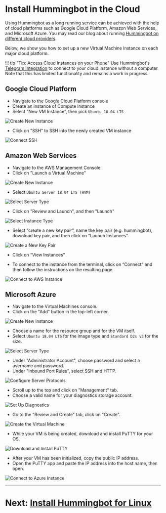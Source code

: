 # Install Hummingbot in the Cloud

Using Hummingbot as a long running service can be achieved with the help of cloud platforms such as Google Cloud Platform, Amazon Web Services, and Microsoft Azure. You may read our blog about running [Hummingbot on different cloud providers](https://www.hummingbot.io/blog/2019-06-cloud-providers/).

Below, we show you how to set up a new Virtual Machine Instance on each major cloud platform.

!!! tip "Tip: Access Cloud Instances on your Phone"
    Use Hummingbot's [Telegram Integration](/utilities/telegram) to connect to your cloud instance without a computer. Note that this has limited functionality and remains a work in progress.

## Google Cloud Platform

   * Navigate to the Google Cloud Platform console
   * Create an instance of Compute Instance
   * Select “New VM Instance”, then pick `Ubuntu 18.04 LTS`

   ![Create New Instance](/assets/img/gcp-new-vm.png)

   * Click on "SSH" to SSH into the newly created VM instance

![Connect SSH](/assets/img/gcp-ssh.png)

## Amazon Web Services

   * Navigate to the AWS Management Console
   * Click on "Launch a Virtual Machine"

   ![Create New Instance](/assets/img/aws1.png)

   * Select `Ubuntu Server 18.04 LTS (HVM)`

   ![Select Server Type](/assets/img/aws2.png)

   * Click on "Review and Launch", and then "Launch"

   ![Select Instance Type](/assets/img/aws3.png)

   * Select “create a new key pair”, name the key pair (e.g. hummingbot), download key pair, and then click on “Launch Instances”.

   ![Create a New Key Pair](/assets/img/aws4.png)

   * Click on “View Instances”

   * To connect to the instance from the terminal, click on “Connect” and then follow the instructions on the resulting page.

   ![Connect to AWS Instance](/assets/img/aws5.png)

## Microsoft Azure

   * Navigate to the Virtual Machines console.
   * Click on the "Add" button in the top-left corner.

   ![Create New Instance](/assets/img/azure1.png)

   * Choose a name for the resource group and for the VM itself.
   * Select `Ubuntu 18.04 LTS` for the image type and `Standard D2s v3` for the size.

   ![Select Server Type](/assets/img/azure2.png)

   * Under "Administrator Account", choose password and select a username and password.
   * Under "Inbound Port Rules", select SSH and HTTP.

   ![Configure Server Protocols](/assets/img/azure3.png)

   * Scroll up to the top and click on "Management" tab.
   * Choose a valid name for your diagnostics storage account.

   ![Set Up Diagnostics](/assets/img/azure4.png)

   * Go to the "Review and Create" tab, click on "Create".

   ![Create the Virtual Machine](/assets/img/azure5.png)

   * While your VM is being created, download and install PuTTY for your OS.

   ![Download and Install PuTTY](/assets/img/azure6.png)

   * After your VM has been initialized, copy the public IP address.
   * Open the PuTTY app and paste the IP address into the host name, then open.

   ![Connect to Azure Instance](/assets/img/azure7.png)

---
# Next: [Install Hummingbot for Linux](/installation/via-docker/linux)
